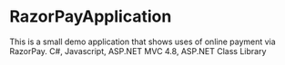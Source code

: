# RazorPayApplication
This is a small demo application that shows uses of online payment via RazorPay.
C#, Javascript, ASP.NET MVC 4.8, ASP.NET Class Library
